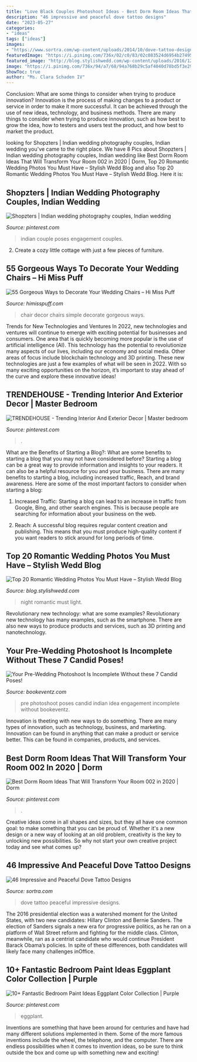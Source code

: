 ```yaml
---
title: "Love Black Couples Photoshoot Ideas - Best Dorm Room Ideas That Will Transform Your Room 002 In 2020"
description: "46 impressive and peaceful dove tattoo designs"
date: "2023-05-27"
categories:
- "ideas"
tags: ["ideas"]
images:
- "https://www.sortra.com/wp-content/uploads/2014/10/dove-tattoo-designs46.jpg"
featuredImage: "https://i.pinimg.com/736x/02/c0/83/02c083524d6954b27495e19ecb598a77.jpg"
featured_image: "http://blog.stylishwedd.com/wp-content/uploads/2016/12/Incredible-Night-Wedding-Photos-Ideas-You-Must-See.jpg"
image: "https://i.pinimg.com/736x/94/a7/68/94a768b29c5af4040d78bd5f3e2993a7.jpg"
ShowToc: true
author: "Ms. Clara Schaden IV"
---
```



Conclusion: What are some things to consider when trying to produce innovation?
Innovation is the process of making changes to a product or service in order to make it more successful. It can be achieved through the use of new ideas, technology, and business methods. There are many things to consider when trying to produce innovation, such as how best to grow the idea, how to testers and users test the product, and how best to market the product.

	

		
looking for Shopzters | Indian wedding photography couples, Indian wedding you've came to the right place. We have 8 Pics about Shopzters | Indian wedding photography couples, Indian wedding like Best Dorm Room Ideas That Will Transform Your Room 002 in 2020 | Dorm, Top 20 Romantic Wedding Photos You Must Have – Stylish Wedd Blog and also Top 20 Romantic Wedding Photos You Must Have – Stylish Wedd Blog. Here it is:
		
    
## Shopzters | Indian Wedding Photography Couples, Indian Wedding

<img loading=lazy src="https://i.pinimg.com/736x/66/66/36/666636bcc62a13d30baa57d9e5d8fd14.jpg" onerror="this.onerror=null;this.src='https://tse1.mm.bing.net/th?id=OIP.NbYhUM-iT75FzSToY36GmAHaLH&amp;pid=15.1';" alt="Shopzters | Indian wedding photography couples, Indian wedding">

_Source: pinterest.com_

>indian couple poses engagement couples. 

	

2. Create a cozy little cottage with just a few pieces of furniture.

    
## 55 Gorgeous Ways To Decorate Your Wedding Chairs – Hi Miss Puff

<img loading=lazy src="https://www.himisspuff.com/wp-content/uploads/2016/12/simple-white-wedding-chair-decor.jpg" onerror="this.onerror=null;this.src='https://tse2.mm.bing.net/th?id=OIP.9feN-ocjCoc67Qi_lbKoAAHaJ4&amp;pid=15.1';" alt="55 Gorgeous Ways to Decorate Your Wedding Chairs – Hi Miss Puff">

_Source: himisspuff.com_

>chair decor chairs simple decorate gorgeous ways. 

	

Trends for New Technologies and Ventures
In 2022, new technologies and ventures will continue to emerge with exciting potential for businesses and consumers. One area that is quickly becoming more popular is the use of artificial intelligence (AI). This technology has the potential to revolutionize many aspects of our lives, including our economy and social media. Other areas of focus include blockchain technology and 3D printing. These new technologies are just a few examples of what will be seen in 2022. With so many exciting opportunities on the horizon, it’s important to stay ahead of the curve and explore these innovative ideas!

    
## TRENDEHOUSE - Trending Interior And Exterior Decor | Master Bedroom

<img loading=lazy src="https://i.pinimg.com/736x/02/c0/83/02c083524d6954b27495e19ecb598a77.jpg" onerror="this.onerror=null;this.src='https://tse3.mm.bing.net/th?id=OIP.bFYeSbDO3AhkxTe5dkbbhgHaL0&amp;pid=15.1';" alt="TRENDEHOUSE - Trending Interior And Exterior Decor | Master bedroom">

_Source: pinterest.com_

>. 

	

What are the Benefits of Starting a Blog?: What are some benefits to starting a blog that you may not have considered before?
Starting a blog can be a great way to provide information and insights to your readers. It can also be a helpful resource for you and your business. There are many benefits to starting a blog, including increased traffic, Reach, and brand awareness. Here are some of the most important factors to consider when starting a blog: 
1. Increased Traffic: Starting a blog can lead to an increase in traffic from Google, Bing, and other search engines. This is because people are searching for information about your business on the web. 

2. Reach: A successful blog requires regular content creation and publishing. This means that you must produce high-quality content if you want readers to stick around for long periods of time.

    
## Top 20 Romantic Wedding Photos You Must Have – Stylish Wedd Blog

<img loading=lazy src="http://blog.stylishwedd.com/wp-content/uploads/2016/12/Incredible-Night-Wedding-Photos-Ideas-You-Must-See.jpg" onerror="this.onerror=null;this.src='https://tse4.mm.bing.net/th?id=OIP.YozKD3NQw8_L1UmgONwQIQHaKc&amp;pid=15.1';" alt="Top 20 Romantic Wedding Photos You Must Have – Stylish Wedd Blog">

_Source: blog.stylishwedd.com_

>night romantic must light. 

	

Revolutionary new technology: what are some examples?
Revolutionary new technology has many examples, such as the smartphone. There are also new ways to produce products and services, such as 3D printing and nanotechnology.

    
## Your Pre-Wedding Photoshoot Is Incomplete Without These 7 Candid Poses!

<img loading=lazy src="https://www.bookeventz.com/blog/wp-content/uploads/2016/05/indian-engagement-photo-idea.jpg" onerror="this.onerror=null;this.src='https://tse3.mm.bing.net/th?id=OIP.XEh5z_obOtn-E5Nd1dLIMQHaE7&amp;pid=15.1';" alt="Your Pre-Wedding Photoshoot Is Incomplete Without these 7 Candid Poses!">

_Source: bookeventz.com_

>pre photoshoot poses candid indian idea engagement incomplete without bookeventz. 

	

Innovation is theeting with new ways to do something. There are many types of innovation, such as technology, business, and marketing. Innovation can be found in anything that can make a product or service better. This can be found in companies, products, and services.

    
## Best Dorm Room Ideas That Will Transform Your Room 002 In 2020 | Dorm

<img loading=lazy src="https://i.pinimg.com/736x/94/a7/68/94a768b29c5af4040d78bd5f3e2993a7.jpg" onerror="this.onerror=null;this.src='https://tse2.mm.bing.net/th?id=OIP.LoyZfGHtA8hLBhTFEe90GwHaLH&amp;pid=15.1';" alt="Best Dorm Room Ideas That Will Transform Your Room 002 in 2020 | Dorm">

_Source: pinterest.com_

>. 

	

Creative ideas come in all shapes and sizes, but they all have one common goal: to make something that you can be proud of. Whether it's a new design or a new way of looking at an old problem, creativity is the key to unlocking new possibilities. So why not start your own creative project today and see what comes up?

    
## 46 Impressive And Peaceful Dove Tattoo Designs

<img loading=lazy src="https://www.sortra.com/wp-content/uploads/2014/10/dove-tattoo-designs46.jpg" onerror="this.onerror=null;this.src='https://tse3.mm.bing.net/th?id=OIP.xU0MfugpNIiEW0yJ9mbaQgHaKM&amp;pid=15.1';" alt="46 Impressive and Peaceful Dove Tattoo Designs">

_Source: sortra.com_

>dove tattoo peaceful impressive designs. 

	

The 2016 presidential election was a watershed moment for the United States, with two new candidates: Hillary Clinton and Bernie Sanders. The election of Sanders signals a new era for progressive politics, as he ran on a platform of Wall Street reform and fighting for the middle class. Clinton, meanwhile, ran as a centrist candidate who would continue President Barack Obama’s policies. In spite of these differences, both candidates will likely face many challenges inOffice.

    
## 10+ Fantastic Bedroom Paint Ideas Eggplant Color Collection | Purple

<img loading=lazy src="https://i.pinimg.com/736x/45/00/8c/45008c58930c548d02d53bae03c5cb9a.jpg" onerror="this.onerror=null;this.src='https://tse2.mm.bing.net/th?id=OIP.Z9WwhY_oCZuKCX_P-wEm4gHaJ3&amp;pid=15.1';" alt="10+ Fantastic Bedroom Paint Ideas Eggplant Color Collection | Purple">

_Source: pinterest.com_

>eggplant. 

	

Inventions are something that have been around for centuries and have had many different solutions implemented in them. Some of the more famous inventions include the wheel, the telephone, and the computer. There are endless possibilities when it comes to invention ideas, so be sure to think outside the box and come up with something new and exciting!


